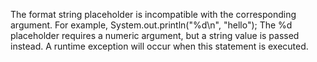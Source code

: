 The format string placeholder is incompatible with the corresponding argument. For example, System.out.println("%d\n", "hello"); The %d placeholder requires a numeric argument, but a string value is passed instead. A runtime exception will occur when this statement is executed.